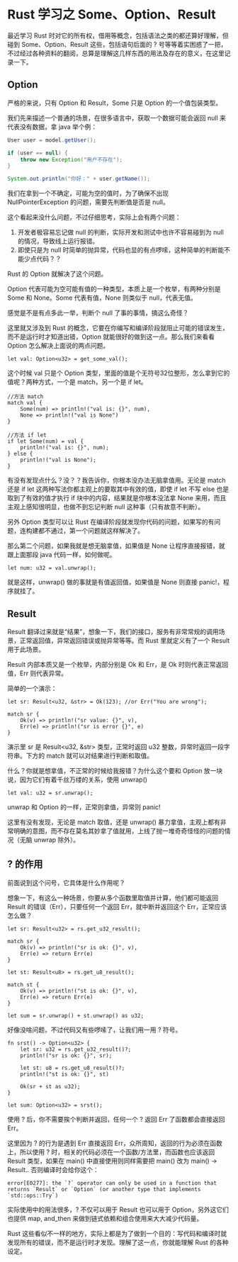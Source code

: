 

# Rust 学习之 Some、Option、Result

最近学习 Rust 时对它的所有权，借用等概念，包括语法之类的都还算好理解，但碰到 Some、Option、Result 这些，包括语句后面的 ? 号等等着实困惑了一把，不过经过各种资料的翻阅，总算是理解这几样东西的用法及存在的意义，在这里记录一下。



## **Option**

严格的来说，只有 Option 和 Result，Some 只是 Option 的一个值包装类型。

我们先来描述一个普通的场景，在很多语言中，获取一个数据可能会返回 null 来代表没有数据，拿 java 举个例：

```java
User user = model.getUser();

if (user == null) {
    throw new Exception("用户不存在");
}

System.out.println("你好：" + user.getName());
```

我们在拿到一个不确定，可能为空的值时，为了确保不出现 NullPointerException 的问题，需要先判断值是否是 null。

这个看起来没什么问题，不过仔细思考，实际上会有两个问题：

1. 开发者极容易忘记做 null 的判断，实际开发和测试中也许不容易碰到为 null 的情况，导致线上运行报错。
2. 即使只是为 null 时简单的抛异常，代码也显的有点啰嗦，这种简单的判断能不能少点代码？？

Rust 的 Option 就解决了这个问题。

Option 代表可能为空可能有值的一种类型，本质上是一个枚举，有两种分别是 Some 和 None。Some 代表有值，None 则类似于 null，代表无值。

感觉是不是有点多此一举，判断个 null 了事的事情，搞这么奇怪？

这里就又涉及到 Rust 的概念，它要在你编写和编译阶段就阻止可能的错误发生，而不是运行时才知道出错，Option 就能很好的做到这一点。那么我们来看看 Option 怎么解决上面说的两点问题。

```plain
let val: Option<u32> = get_some_val();
```

这个时候 val 只是个 Option<u32> 类型，里面的值是个无符号32位整形，怎么拿到它的值呢？两种方式，一个是 match，另一个是 if let。

```plain
//方法 match
match val {
    Some(num) => println!("val is: {}", num),
    None => println!("val is None")
}

//方法 if let
if let Some(num) = val {
    println!("val is: {}", num);
} else {
    println!("val is None");
}
```

有没有发现点什么？没？？我告诉你，你根本没办法无脑拿值用。无论是 match 还是 if let 这两种写法你都主观上的要取其中有效的值，即使 if let 不写 else 也是取到了有效的值才执行 if 块中的内容，结果就是你根本没法拿 None 来用，而且主观上感知很明显，也做不到忘记判断 null 这种事（只有故意不判断）。

另外 Option 类型可以让 Rust 在编译阶段就发现你代码的问题，如果写的有问题，连构建都不通过，第一个问题就这样解决了。

那么第二个问题，如果我就是想无脑拿值，如果值是 None 让程序直接报错，就跟上面那段 java 代码一样，如何做呢。

```plain
let num: u32 = val.unwrap();
```

就是这样，unwrap() 做的事就是有值返回值，如果值是 None 则直接 panic!，程序就挂了。

## **Result**

Result 翻译过来就是“结果”，想象一下，我们的接口，服务有非常常规的调用场景，正常返回值，异常返回错误或抛异常等等。而 Rust 里就定义有了一个 Result 用于此场景。

Result 内部本质又是一个枚举，内部分别是 Ok 和 Err，是 Ok 时则代表正常返回值，Err 则代表异常。

简单的一个演示：

```plain
let sr: Result<u32, &str> = Ok(123); //or Err("You are wrong");

match sr {
    Ok(v) => println!("sr value: {}", v),
    Err(e) => println!("sr is error {}", e)
}
```

演示里 sr 是 Result<u32, &str> 类型，正常时返回 u32 整数，异常时返回一段字符串。下方的 match 就可以对结果进行判断和取值。

什么？你就是想拿值，不正常的时候给我报错？为什么这个要和 Option 放一块说，因为它们有着千丝万缕的关系，使用 unwrap()

```plain
let val: u32 = sr.unwrap();
```

unwrap 和 Option 的一样，正常则拿值，异常则 panic!

这里有没有发现，无论是 match 取值，还是 unwrap() 暴力拿值，主观上都有非常明确的意图，而不存在莫名其妙拿了值就用，上线了抛一堆奇奇怪怪的问题的情况（无脑 unwrap 除外）。

## **? 的作用**

前面说到这个问号，它具体是什么作用呢？

想象一下，有这么一种场景，你要从多个函数里取值并计算，他们都可能返回 Result 的错误（Err），只要任何一个返回 Err，就中断并返回这个 Err，正常应该怎么做？

```plain
let sr: Result<u32> = rs.get_u32_result();

match sr {
    Ok(v) => println!("sr is ok: {}", v),
    Err(e) => return Err(e)
}

let st: Result<u8> = rs.get_u8_result();

match st {
    Ok(v) => println!("st is ok: {}", v),
    Err(e) => return Err(e)
}

let sum = sr.unwrap() + st.unwrap() as u32;
```

好像没啥问题，不过代码又有些啰嗦了，让我们用一用 ? 符号。

```plain
fn srst() -> Option<u32> {
    let sr: u32 = rs.get_u32_result()?;
    println!("sr is ok: {}", sr);
    
    let st: u8 = rs.get_u8_result()?;
    println!("st is ok: {}", st)
    
    Ok(sr + st as u32);
}

let sum: Option<u32> = srst();
```

使用 ? 后，你不需要挨个判断并返回，任何一个 ? 返回 Err 了函数都会直接返回 Err。

这里因为 ? 的行为是遇到 Err 直接返回 Err，众所周知，返回的行为必须在函数上，所以使用 ? 时，相关的代码必须在一个函数/方法里，而函数也应该返回 Result 类型，如果在 main() 中直接使用则同样需要把 main() 改为 main() -> Result.. 否则编译时会给你这个：

```plain
error[E0277]: the `?` operator can only be used in a function that returns `Result` or `Option` (or another type that implements `std::ops::Try`)
```

实际使用中的用法很多，? 不仅可以用于 Result 也可以用于 Option，另外这它们也提供 map, and_then 来做到链式依赖和组合使用来大大减少代码量。

Rust 这些看似不一样的地方，实际上都是为了做到一个目的：写代码和编译时就发现所有的错误，而不是运行时才发现。理解了这一点，你就能理解 Rust 的各种设定。